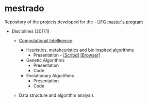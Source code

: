 # mestrado
Repository of the projects developed for the - [UFG master's program](http://www.inf.ufg.br/mestrado/)

* Disciplines (2017.1)
  * [Computational Intelligence](https://airtonbjunior.github.io/mestrado/ComputationalIntelligence/)
    * Heuristics, metaheuristics and bio inspired algorithms 
      * Presentation - [[Scribd]](https://pt.scribd.com/document/342446728/Heuristicas-metaheuristicas-e-algoritmos-bio-inspirados) [[Browser]](https://airtonbjunior.github.io/mestrado/ComputationalIntelligence/trabalho1/IC_1.pdf)
    * Genetic Algorithms
      * Presentation
      * Code
    * Evolutionary Algorithms
      * Presentation
      * Code
 
  * Data structure and algorithm analysis
